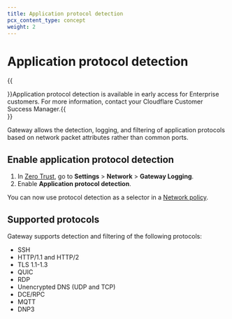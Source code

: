 ```yaml
---
title: Application protocol detection
pcx_content_type: concept
weight: 2
---
```


# Application protocol detection

{{<Aside header="Availability">}}Application protocol detection is available in early access for Enterprise customers. For more information, contact your Cloudflare Customer Success Manager.{{</Aside>}}

Gateway allows the detection, logging, and filtering of application protocols based on network packet attributes rather than common ports.

## Enable application protocol detection

1. In [Zero Trust](https://one.dash.cloudflare.com/), go to **Settings** > **Network** > **Gateway Logging**.
2. Enable **Application protocol detection**.

You can now use protocol detection as a selector in a [Network policy](/cloudflare-one/policies/gateway/network-policies/#protocol-detection).

## Supported protocols

Gateway supports detection and filtering of the following protocols:

- SSH
- HTTP/1.1 and HTTP/2
- TLS 1.1-1.3
- QUIC
- RDP
- Unencrypted DNS (UDP and TCP)
- DCE/RPC
- MQTT
- DNP3

